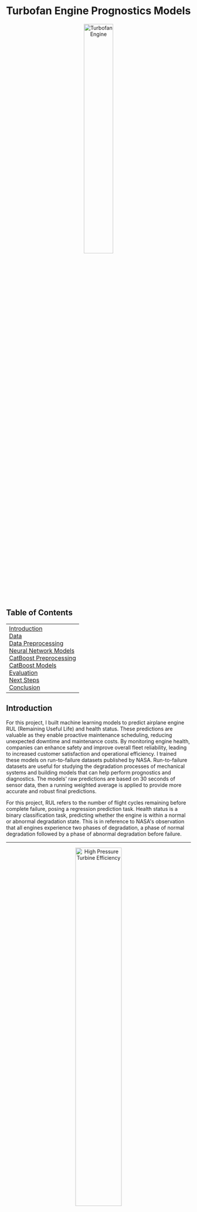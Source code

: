 # Turbofan Engine Prognostics Models

<p align="center">
  <img src="https://plus.unsplash.com/premium_photo-1679758629409-83446005843c?w=500&auto=format&fit=crop&q=60&ixlib=rb-4.0.3&ixid=M3wxMjA3fDB8MHxzZWFyY2h8MXx8YWlycGxhbmUlMjB0dXJib2ZhbiUyMGVuZ2luZXxlbnwwfHwwfHx8MA%3D%3D" alt="Turbofan Engine" style="width: 40%;">
</p>  

## Table of Contents
<table>
  <tr>
    <td><a href="#introduction">Introduction</a><br>
    <a href="#data">Data</a><br>
    <a href="#data-preprocessing">Data Preprocessing</a><br>
    <a href="#neural-network-models">Neural Network Models</a><br>
    <a href="#catboost-preprocessing">CatBoost Preprocessing</a><br>
    <a href="#catboost-models">CatBoost Models</a><br>
    <a href="#evaluation">Evaluation</a><br>
    <a href="#next-steps">Next Steps</a><br>
    <a href="#conclusion">Conclusion</a></td>
  </tr>
</table>

## Introduction
<a name="introduction"></a>

For this project, I built machine learning models to predict airplane engine RUL (Remaining Useful Life) and health status. These predictions are valuable as they enable proactive maintenance scheduling, reducing unexpected downtime and maintenance costs. By monitoring engine health, companies can enhance safety and improve overall fleet reliability, leading to increased customer satisfaction and operational efficiency. I trained these models on run-to-failure datasets published by NASA. Run-to-failure datasets are useful for studying the degradation processes of mechanical systems and building models that can help perform prognostics and diagnostics. The models' raw predictions are based on 30 seconds of sensor data, then a running weighted average is applied to provide more accurate and robust final predictions. 

For this project, RUL refers to the number of flight cycles remaining before complete failure, posing a regression prediction task. Health status is a binary classification task, predicting whether the engine is within a normal or abnormal degradation state. This is in reference to NASA's observation that all engines experience two phases of degradation, a phase of normal degradation followed by a phase of abnormal degradation before failure.

---
<p align="center">
  <img src="https://github.com/MattPickard/Data-Science-Portfolio/blob/main/Images/high_pressure_turbine_efficiency.png?raw=true" alt="High Pressure Turbine Efficiency" style="width: 50%;">
</p>  

*A figure that shows high pressure turbine efficiency over time, indicating engine degradation. The dashed lines show the transition from normal to abnormal degradation phases.*  

---

Decision tree models are typically a first choice for tabular data. However, decision tree models tend to be ineffective at learning temporal patterns in data. To extract short-term temporal patterns from 30 seconds of sensor data, I developed hybrid models that leverage the strengths of both decision tree machine learning techniques and neural networks. The models are built using one-dimensional convolutional neural networks (CNNs) to extract features from the sensor data, then those features are used as input for CatBoost models to make their final predictions. I tried various other approaches, such as forms of Long Short-Term Memory (LSTM), residual network inspired architectures, and using the flattened raw data as input for the decision tree model. However, the hybrid models presented in this project performed with the highest accuracy.  

## Data
<a name="data"></a>
**Database:** [**NASA's Aircraft Engine Run-to-Failure Dataset under Real Flight Conditions for Prognostics and Diagnostics**](https://www.mdpi.com/2306-5729/6/1/5)  
**Original 2020 Paper:** [**Aircraft Engine Run-To-Failure Data Set Under Real Flight Conditions**](https://ntrs.nasa.gov/citations/20205001125)

These run-to-failure datasets were synthetically generated using NASA's Commercial Modular Aero-Propulsion System Simulation (C-MAPSS), which simulates turbofan engines with high precision as they are fed flight conditions as recorded by real commercial jets. The variables used to make the predictions include Flight Data (w) and Sensor Measurements (xs). Between these two categories there are 18 features, and each row of data in the dataset represents one second of sensor data.

<p align="center">
  <img src="https://github.com/MattPickard/Data-Science-Portfolio/blob/main/Images/flight_data.png?raw=true" alt="Flight Data" style="width: 35%;">
</p>
<p align="center">
  <img src="https://github.com/MattPickard/Data-Science-Portfolio/blob/main/Images/measurements.png?raw=true" alt="Sensor Measurements" style="width: 35%;">
</p>

Each unit (engine) simulated flights of certain lengths and are categorized into three flight classes: short (1 to 3 hour flights), medium (3 to 5 hour flights), and long (5+ hour flights). A variety of flight classes were included to ensure the models would be able to generalize engines from different flight conditions. Below is a table of the 18 units I used to train the models:

| Dataset | Unit | Flight Class |
|--------------|:-------------:|:--------:|
| DS02-006     | 11 | Short |
| DS02-006     | 14 | Medium |
| DS02-006     | 15, 16, 18, 20 | Long |
| DS03-012     | 1, 5, 9, 12 | Short |
| DS03-012     | 2, 3, 4, 7 | Medium |
| DS03-012     | 6, 8, 10, 11 | Long |  

For evaluation, I used units 13 (Long Flight Class), 14 (Short Flight Class), 15 (Medium Flight Class) from DS03-012, to test the models' ability to generalize to different flight classes.

Due to computational constraints, I limited the scope of the project to a subset of engines that experienced a failure mode that affects both the low pressure turbine and the high pressure turbine efficiency. All of the units used in my project experience this specific type of failure mode. With the 18 engines I used for training, it contained over 11 million rows of sensor and flight condition data.  

## Data Preprocessing
<a name="data-preprocessing"></a>
**Code:** [**Preprocessing**](https://github.com/MattPickard/Data-Science-Portfolio/blob/main/Turbofan%20Engine%20Prognostics%20Project/preprocessing.ipynb)

The datasets were preprocessed and fully transformed to avoid additional computational overhead during training. The y labels were extracted and the x features were reshaped as (# of samples, 30, 18), representing 30 second windows of 18 features. The 30-second windows were created using overlapping segments with a new window starting every 10 seconds. This process converted approximately 11.5 million seconds of data into 1.15 million 30-second time windows. The 30-second training windows were then randomized and split into training and validation sets, with 10% being used for validation.  

Data Preprocessing Pipeline:

1. Data Extraction and Integration
   - Extract relevant columns from DS02-006 and DS03-012 h5 files
   - Merge into unified dataframe

2. Dataset Partitioning
   - Segregate test units (13, 14, 15 from DS03-012) for final evaluation
   - Remove non-predictive columns (Flight Class and Cycle) as per NASA's intention for models trained on this dataset

3. Temporal Feature Engineering
   - Generate overlapping 30-second windows with 10-second strides
   - Filter out windows spanning multiple units to maintain training integrity
   - Remove unit column which was used for the previous step

4. Training Data Organization
   - Implement random shuffling for robust model training
   - Create training-validation split (90-10)
   - Separate features (x) and target variables (y)

5. Data Persistence
   - Save processed datasets as compressed h5 files for efficient storage and retrieval

Due to the size of the dataset, memory was regularly freed by deleting variables after each transformation step.

## Neural Network Models
<a name="neural-network-models"></a>
**Code:** [**Neural Networks**](https://github.com/MattPickard/Data-Science-Portfolio/blob/main/Turbofan%20Engine%20Prognostics%20Project/one_d_conv_models.ipynb)

The first step in assembling the hybrid models involves building one-dimensional convolutional neural networks and using their trained layers as feature extractors. The idea is that while these neural networks train, the first convolutional block learns to extract low-level features. That block is then separated from the larger model and used as feature extractors for a decision tree machine learning model such as CatBoost. As a fun experiment, I also attempted to optimize the neural networks for the two prediction tasks. They do not perform as well as the finished hybrid models, but they showed promise and established a solid baseline of scores for my hybrid models to compare against. Both neural networks shared a similar structure which I found performed well:


- **Input shape:** (30, 18) Thirty seconds of 18 features

- **One-dimensional Convolutional Block**  
    - 1D Convolutional Layer (512 filters, kernel size of 3, strides of 1, relu activation, same padding)  
    - Batch Normalization Layer  
    - Global Average Pooling Layer (I found this worked better than a flattening layer or incremental 1D max pooling layers.)  

- **First Dense Block**  
    - Dense Layer (2048 units, relu activation, L2 kernel regularization of 0.025)  
    - Batch Normalization Layer  

- **Eight Smaller Dense Blocks**  
    - Dense Layer (128 units, relu activation, L2 kernel regularization of 0.025)  
    - Batch Normalization Layer  

- **Output Layers**  
    - Health State uses a sigmoid activation function.  
    - RUL uses a linear activation function.  


To mitigate the likelyhood of learning converging mid-epoch, I lowered the epoch size to check against the validation set more often. To set custom epoch sizes, a data generator was used to feed the models batches of the 30-second windows. For optimizers I used AdamW with an exponential decay learning rate scheduler. This approach allows the learning rate to decrease as the model trains, which promotes more efficient and stable learning. For losses, I used a binary cross-entropy for the health state prediction and a custom loss function for RUL that functions similarly to mean squared error, but penalizes overestimations:

<p align="center">
  <img src="https://github.com/MattPickard/Data-Science-Portfolio/blob/main/Images/custom_loss.png?raw=true" alt="Custom Loss Function" style="width: 50%;">
</p>

The idea behind the custom loss function stems from NASA's evaluation scoring function that slightly penalizes overestimations more than underestimations. This makes sense as overestimations in engine life may lead to delayed maintenance and increased costs. By using this loss function, the RUL model performed better on NASA's scoring function, however, it performed worse on the root mean squared error metric. Therefore, I balanced the performance of the two metrics by using a small penalty weight of .05.

## CatBoost Preprocessing
<a name="catboost-preprocessing"></a>
**Code:** [**CatBoost Preprocessing**](https://github.com/MattPickard/Data-Science-Portfolio/blob/main/Turbofan%20Engine%20Prognostics%20Project/catboost_preprocessing.ipynb)

Once the convolutional blocks learned to interpret low-level features, their outputs were used as inputs for CatBoost models. The neural network's first convolutional block takes a shape of (# of samples, 30, 18) as input and outputs a shape of (# of samples, 512). The CatBoost models then use those 512 features to make their predictions. To reduce the computational overhead during training and evaluation, I saved the datasets of features produced by the feature extractors for later use.

## CatBoost Models
<a name="catboost-models"></a>
**Code:** [**CatBoost Models**](https://github.com/MattPickard/Data-Science-Portfolio/blob/main/Turbofan%20Engine%20Prognostics%20Project/catboost_models.ipynb)

I began by using grid search cross-validation to find the best parameters for the CatBoost models, however the size of the dataset proved a major challenge, both in terms of memory and computational power. My solution was to use a smaller subset of data during the grid search to gain an intuition for possible best parameters for a model training on the larger dataset. During cross-validation, it became clear that deeper trees performed well, however, to keep the timeline of this project reasonable, I limited the depth of the trees to 10. The final parameters and structure of the models are as follows:

**Health State CatBoost Model:**
- learning rate: 0.1
- depth: 10
- \# of trees: 668
- loss function: Logloss
- Approximate size: 11 MB

**RUL CatBoost Model:**
- learning rate: 0.1
- depth: 10
- \# of trees: 5000
- loss function: RMSE
- Approximate size: 81 MB

## Evaluation
<a name="evaluation"></a>
**Code:** [**Evaluation**](https://github.com/MattPickard/Data-Science-Portfolio/blob/main/Turbofan%20Engine%20Prognostics%20Project/evaluation.ipynb)

To create the final predictions from the raw predictions, I applied a running weighted average of 1500 time steps, which is approximately 4 hours. I also applied a threshold of 0.5 to the weighted health state averages to convert the probabilities into a binary classification. Taking these steps make the predictions more robust and accurate.

To evaluate the performance of the models, I tested them on three units of different flight classes. The three units were 13 (Long Flight Class), 14 (Short Flight Class), and 15 (Medium Flight Class) from DS03-012. For evaluation metrics I used accuracy for the health state predictions and three separate metrics for Remaining Useful Life (RUL) predictions: mean absolute error, root mean squared error, and converted NASA's scoring function into an evaluation metric that penalizes overestimations. 

<p align="center">
  <img src="https://github.com/MattPickard/Data-Science-Portfolio/blob/main/Images/nasa_scoring.png?raw=true" alt="NASA's Evaluation Metric" style="width: 30%;">
</p>

NASA's scoring function is shown above where delta is the difference between the predicted RUL and the actual RUL and alpha is set to 1/13 if the RUL is an underestimate and to 1/10 if the RUL is an overestimate. I converted it into an evaluation metric by taking the mean instead of the sum.

## Unit 13 Evaluation (Long Flight Class)
<p style="display: flex; align-items: center; justify-content: space-between;">
  <img src="https://github.com/MattPickard/Data-Science-Portfolio/blob/main/Images/rul_13.png?raw=true" alt="Unit 13 Evaluation" style="width: 48%;">
  <img src="https://github.com/MattPickard/Data-Science-Portfolio/blob/main/Images/hs_13.png?raw=true" alt="Unit 13 Evaluation" style="width: 48%;">
</p>

| Metric                        | Raw Predictions  | Final Predictions |
|-------------------------------|------------------|--------------------|
| Health State Accuracy         | 93.31%           | 97.00%             |
| RUL MAE                       | 6.18             | 5.68               |
| RUL RMSE                      | 8.25             | 7.50               |
| RUL NASA Evaluation Metric    | 1.79             | 1.68               |

## Unit 14 Evaluation (Short Flight Class)
<p style="display: flex; align-items: center; justify-content: space-between;">
  <img src="https://github.com/MattPickard/Data-Science-Portfolio/blob/main/Images/rul_14.png?raw=true" alt="Unit 14 Evaluation" style="width: 48%;">
  <img src="https://github.com/MattPickard/Data-Science-Portfolio/blob/main/Images/hs_14.png?raw=true" alt="Unit 14 Evaluation" style="width: 48%;">
</p>

| Metric                        | Raw Predictions  | Final Predictions |
|-------------------------------|------------------|--------------------|
| Health State Accuracy         | 93.04%           | 98.96%             |
| RUL MAE                       | 3.73             | 3.46               |
| RUL RMSE                      | 5.42             | 4.48               |
| RUL NASA Evaluation Metric    | 1.55             | 1.46               |

## Unit 15 Evaluation (Medium Flight Class)
<p style="display: flex; align-items: center; justify-content: space-between;">
  <img src="https://github.com/MattPickard/Data-Science-Portfolio/blob/main/Images/rul_15.png?raw=true" alt="Unit 15 Evaluation" style="width: 48%;">
  <img src="https://github.com/MattPickard/Data-Science-Portfolio/blob/main/Images/hs_15.png?raw=true" alt="Unit 15 Evaluation" style="width: 48%;">
</p>

| Metric                        | Raw Predictions  | Final Predictions |
|-------------------------------|------------------|--------------------|
| Health State Accuracy         | 95.80%           | 99.56%             |
| RUL MAE                       | 2.55             | 1.90               |
| RUL RMSE                      | 4.07             | 2.77               |
| RUL NASA Evaluation Metric    | 1.29             | 1.19               |

### Evaluation Interpretation

The evaluation results demonstrate significant improvements after applying the final prediction techniques. They also show that the models generalize best to medium flight class engines. This is understandable, as the average flight and engine conditions between the three flight classes most closely resemble the conditions of the medium flight class engines.

## Next Steps   
<a name="next-steps"></a>   
### Create a Diagnostic and Prognostic Suite

The models developed in this project would be great tools for monitoring engine health and optimizing maintenance scheduling. However, they don't diagnose the causes of failure. For a complete diagnostics and prognostics package, I suggest building two additional types of models that would aid in engine diagnostics. First, models that predict the health parameters (theta), which are also simulated by the C-MAPSS models. This would give engineers insight into the efficiency and health of the engine's various components. The health parameters are shown below:

<p align="center">
  <img src="https://github.com/MattPickard/Data-Science-Portfolio/blob/main/Images/health_parameters.png?raw=true" alt="Health Parameters" style="width: 35%;">
</p>

Second, create a multi-class classification model that identifies the type of failure mode. All together, these models would form a diagnostic and prognostic suite that would help engineers diagnose the causes of failure, perform proper maintenance, and schedule maintenance.

### Diversify and Scale Up the Data

While this project demonstrates the potential of machine learning in engine prognostics, it currently focuses on a single failure mode. To achieve industry-ready performance, the models would need to be trained on a comprehensive dataset encompassing all possible failure modes. Additionally, expanding the training dataset would increase the diversity of flight and engine conditions the model has to learn from, likely enhancing the models' ability to generalize across different flight classes.

### Model Improvements

There are multiple approaches still worth exploring to improve the models' performance: 

- Explore deeper decision tree architectures in the CatBoost models beyond the current depth limit of 10, which was chosen for computational efficiency during initial development.
- Implement advanced feature engineering techniques, including:
  - Domain-specific engineered features
  - Aggregated features like rolling averages and lag indicators
  - Cross-model feature integration, using health state predictions to inform RUL predictions and vice versa
- Investigate alternative architectural approaches:
  - Transformer-based feature extractors to better capture temporal dependencies
  - Evaluation of other gradient boosting frameworks to complement or replace CatBoost
- Scale up training data volume to enhance model generalization capabilities across different flight conditions and engine states

## Conclusion
<a name="conclusion"></a>

This project highlights how tools that aid in predictive maintenance and diagnostics can be built using machine learning. By leveraging sensor data and combining one-dimensional convolutional neural networks with advanced machine learning models like CatBoost, robust models capable of useful predictions and classifications of mechanical systems can be built. These predictions allow engineers to proactively identify and address potential issues, reducing unexpected downtime and extending the operational lifespan of engines. This enhances safety and reliability and translates into cost reductions and operational efficiency. I hope you enjoyed, please reach out if you have any questions or comments!
